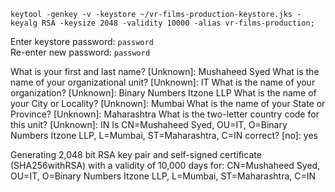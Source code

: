 `keytool -genkey -v -keystore ~/vr-films-production-keystore.jks -keyalg RSA -keysize 2048 -validity 10000 -alias vr-films-production;`

Enter keystore password: `password`  
Re-enter new password: `password`

What is your first and last name?
  [Unknown]:  Mushaheed Syed
What is the name of your organizational unit?
  [Unknown]:  IT
What is the name of your organization?
  [Unknown]:  Binary Numbers Itzone LLP
What is the name of your City or Locality?
  [Unknown]:  Mumbai
What is the name of your State or Province?
  [Unknown]:  Maharashtra
What is the two-letter country code for this unit?
  [Unknown]:  IN
Is CN=Mushaheed Syed, OU=IT, O=Binary Numbers Itzone LLP, L=Mumbai, ST=Maharashtra, C=IN correct?
  [no]:  yes

Generating 2,048 bit RSA key pair and self-signed certificate (SHA256withRSA) with a validity of 10,000 days
	for: CN=Mushaheed Syed, OU=IT, O=Binary Numbers Itzone LLP, L=Mumbai, ST=Maharashtra, C=IN
